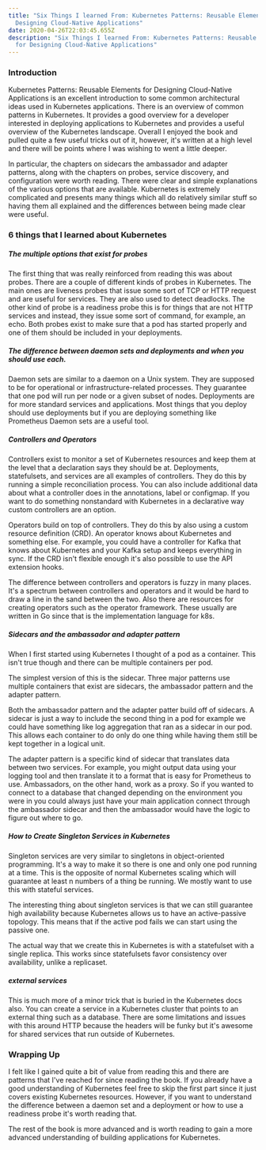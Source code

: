 ```yaml
---
title: "Six Things I learned From: Kubernetes Patterns: Reusable Elements for
  Designing Cloud-Native Applications"
date: 2020-04-26T22:03:45.655Z
description: "Six Things I learned From: Kubernetes Patterns: Reusable Elements
  for Designing Cloud-Native Applications"
---
```

### Introduction

Kubernetes Patterns: Reusable Elements for Designing Cloud-Native Applications is an excellent introduction to some common architectural ideas used in Kubernetes applications. There is an overview of common patterns in Kubernetes. It provides a good overview for a developer interested in deploying applications to Kubernetes and provides a useful overview of the Kubernetes landscape. Overall I enjoyed the book and pulled quite a few useful tricks out of it, however, it's written at a high level and there will be points where I was wishing to went a little deeper.

 In particular, the chapters on sidecars the ambassador and adapter patterns, along with the chapters on probes, service discovery, and configuration were worth reading. There were clear and simple explanations of the various options that are available. Kubernetes is extremely complicated and presents many things which all do relatively similar stuff so having them all explained and the differences between being made clear were useful. 

### 6 things that I learned about Kubernetes

##### The multiple options that exist for probes

  The first thing that was really reinforced from reading this was about probes. There are a couple of different kinds of probes in Kubernetes. The main ones are liveness probes that issue some sort of TCP or HTTP request and are useful for services. They are also used to detect deadlocks. The other kind of probe is a readiness probe this is for things that are not HTTP services and instead, they issue some sort of command, for example, an echo. Both probes exist to make sure that a pod has started properly and one of them should be included in your deployments.

##### The difference between daemon sets and deployments and when you should use each.

 Daemon sets are similar to a daemon on a Unix system. They are supposed to be for operational or infrastructure-related processes. They  guarantee that one pod will run per node or a given subset of nodes. Deployments are for more standard services and applications. Most things that you deploy should use deployments but if you are deploying something like Prometheus Daemon sets are a useful tool.

##### Controllers and Operators

Controllers exist to monitor a set of Kubernetes resources and keep them at the level that a declaration says they should be at. Deployments, statefulsets, and services are all examples of controllers. They do this by running a simple reconciliation process. You can also include additional data about what a controller does in the annotations, label or configmap. If you want to do something nonstandard with Kubernetes in a declarative way custom controllers are an option.

Operators build on top of controllers. They do this by also using a custom resource definition (CRD). An operator knows about Kubernetes and something else. For example, you could have a controller for Kafka that knows about Kubernetes and your Kafka setup and keeps everything in sync. If the CRD isn't flexible enough it's also possible to use the API extension hooks.

The difference between controllers and operators is fuzzy in many places. It's a spectrum between controllers and operators and it would be hard to draw a line in the sand between the two. Also there are resources for creating operators such as the operator framework. These usually are written in Go since that is the implementation language for k8s.

##### Sidecars and the ambassador and adapter pattern

When I first started using Kubernetes I thought of a pod as a container. This isn't true though and there can be multiple containers per pod.

The simplest version of this is the sidecar. Three major patterns use multiple containers that exist are sidecars, the ambassador pattern and the adapter pattern.

Both the ambassador pattern and the adapter patter build off of sidecars. A sidecar is just a way to include the second thing in a pod for example we could have something like log aggregation that ran as a sidecar in our pod. This allows each container to do only do one thing while having them still be kept together in a logical unit.

The adapter pattern is a specific kind of sidecar that translates data between two services. For example, you might output data using your logging tool and then translate it to a format that is easy for Prometheus to use. Ambassadors, on the other hand, work as a proxy. So if you wanted to connect to a database that changed depending on the environment you were in you could always just have your main application connect through the ambassador sidecar and then the ambassador would have the logic to figure out where to go.

##### How to Create Singleton Services in Kubernetes

Singleton services are very similar to singletons in object-oriented programming. It's a way to make it so there is one and only one pod running at a time. This is the opposite of normal Kubernetes scaling which will guarantee at least n numbers of a thing be running. We mostly want to use this with stateful services.

The interesting thing about singleton services is that we can still guarantee high availability because Kubernetes allows us to have an active-passive topology. This means that if the active pod fails we can start using the passive one.

The actual way that we create this in Kubernetes is with a statefulset with a single replica. This works since statefulsets favor consistency over availability, unlike a replicaset.

##### external services

This is much more of a minor trick that is buried in the Kubernetes docs also. You can create a service in a Kubernetes cluster that points to an external thing such as a database. There are some limitations and issues with this around HTTP because the headers will be funky but it's awesome for shared services that run outside of Kubernetes.

### Wrapping Up

I felt like I gained quite a bit of value from reading this and there are patterns that I've reached for since reading the book. If you already have a good understanding of Kubernetes feel free to skip the first part since it just covers existing Kubernetes resources. However, if you want to understand the difference between a daemon set and a deployment or how to use a readiness probe it's worth reading that.

The rest of the book is more advanced and is worth reading to gain a more advanced understanding of building applications for Kubernetes.